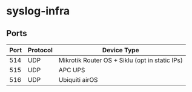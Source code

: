 # syslog-infra

## Ports

| Port        | Protocol           | Device Type |
| ------------- | ------------- | ------------- |
| 514 | UDP | Mikrotik Router OS + Siklu (opt in static IPs) |
| 515 | UDP | APC UPS |
| 516 | UDP | Ubiquiti airOS |
